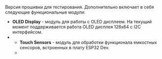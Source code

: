 Версия прошивки для тестирования.
Дополнительно включает в себя следующие функциональные модули:
* **OLED Display** - модуль для работы с OLED дисплеем. На текущий момент поддерживается работа OLED дисплея 128х64 с I2C интерфейсом.
* * **Touch Sensors** - модуль для обработки функционала емкостных сенсоров, встроенных в плату ESP32 Dev.
  * 
